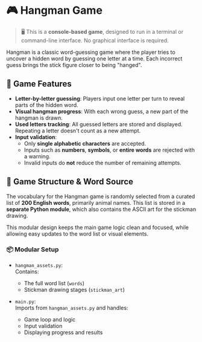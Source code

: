 # 🎮 Hangman Game

> 🖥️ This is a **console-based game**, designed to run in a terminal or command-line interface. No graphical interface is required.

Hangman is a classic word-guessing game where the player tries to uncover
a hidden word by guessing one letter at a time.
Each incorrect guess brings the stick figure closer to being "hanged".

## 🧠 Game Features

- **Letter-by-letter guessing**: Players input one letter per turn to reveal parts of the hidden word.
- **Visual hangman progress**: With each wrong guess, a new part of the hangman is drawn.
- **Used letters tracking**: All guessed letters are stored and displayed. Repeating a letter doesn't count as a new attempt.
- **Input validation**:
  - Only **single alphabetic characters** are accepted.
  - Inputs such as **numbers**, **symbols**, or **entire words** are rejected with a warning.
  - Invalid inputs do **not** reduce the number of remaining attempts.

## 🧩 Game Structure & Word Source

The vocabulary for the Hangman game is randomly selected from a curated
list of **200 English words**, primarily animal names.
This list is stored in a **separate Python module**, 
which also contains the ASCII art for the stickman drawing.

This modular design keeps the main game logic clean and focused, 
while allowing easy updates to the word list or visual elements.

### 📦 Modular Setup

- `hangman_assets.py`:  
  Contains:
  - The full word list (`words`)
  - Stickman drawing stages (`stickman_art`)

- `main.py`:  
  Imports from `hangman_assets.py` and handles:
  - Game loop and logic
  - Input validation
  - Displaying progress and results
